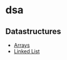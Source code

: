 # dsa

## Datastructures

* [Arrays](./datasctructures/array/)
* [Linked List](./datasctructures/linked_list/)
